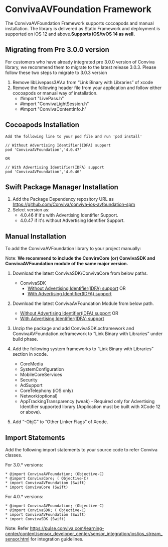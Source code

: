# ConvivaAVFoundation Framework

The ConvivaAVFoundation Framework supports cocoapods and manual installation. The library is delivered as Static Framework and deployment is supported on iOS 12 and above.**Supports iOS/tvOS 14 as well.**

## Migrating from Pre 3.0.0 version
For customers who have already integrated pre 3.0.0 version of Conviva library, we recommend them to migrate to the latest 
release 3.0.3. Please follow these two steps to migrate to 3.0.3 version
  1. Remove libLivepass3AV.a from “Link Binary with Libraries” of xcode
  2. Remove the following header file from your application and follow either cocoapods or manual way of installation.
        * #import "LivePass.h"
        * #import "ConvivaLightSession.h"
        * #import "ConvivaContentInfo.h"


## Cocoapods Installation
    Add the following line to your pod file and run 'pod install'

    // Without Advertising Identifier(IDFA) support
    pod 'ConvivaAVFoundation','4.0.47'

    OR 

    // With Advertising Identifier(IDFA) support
    pod 'ConvivaAVFoundation','4.0.46'

## Swift Package Manager Installation
1. Add the Package Dependency repository URL as https://github.com/Conviva/conviva-ios-avfoundation-spm
2. Select version as:
    * 4.0.46 if it's with Advertising Identifier Support.
    * 4.0.47 if it's without Advertising Identifier Support.

## Manual Installation
To add the ConvivaAVFoundation library to your project manually:

Note: **We recommend to include the ConvireCore (or) ConvivaSDK and ConvivaAVFoundation module of the same major version.**

1.	Download the latest ConvivaSDK/ConvivaCore from below paths.

    * ConvivaSDK
      * [Without Advertising Identifier(IDFA) support](https://github.com/Conviva/ConvivaSDK/archive/4.0.41.zip)
      OR
      * [With Advertising Identifier(IDFA) support](https://github.com/Conviva/ConvivaSDK/archive/4.0.40.zip) 

2.	Download the latest ConvivaAVFoundation Module from below path.
    * [Without Advertising Identifier(IDFA) support](https://github.com/Conviva/ConvivaAVFoundation/archive/4.0.47.zip)
    OR
    * [With Advertising Identifier(IDFA) support](https://github.com/Conviva/ConvivaAVFoundation/archive/4.0.46.zip)

3.	Unzip the package and add ConvivaSDK.xcframework and ConvivaAVFoundation.xcframework to “Link Binary with Libraries” under build phase.

4.	Add the following system frameworks to “Link Binary with Libraries” section in xcode.

    * CoreMedia
    * SystemConfiguration
    * MobileCoreServices
    * Security
    * AdSupport
    * CoreTelephony (iOS only)
    * Network(optional)
    * AppTrackingTransparency (weak) - Required only for Advertising Identifier supported library (Application must be built with XCode 12 or above).
    

5.	Add “-ObjC” to “Other Linker Flags” of Xcode.

    
## Import Statements

  Add the following import statements to your source code to refer Conviva classes.
 
For 3.0.* versions:

    * @import ConvivaAVFoundation; (Objective-C)
    * @import ConvivaCore; ( Objective-C)
    * import ConvivaAVFoundation (Swift)
    * import ConvivaCore (Swift)
    
For 4.0.* versions:

    * @import ConvivaAVFoundation; (Objective-C)
    * @import ConvivaSDK; ( Objective-C)
    * import ConvivaAVFoundation (Swift)
    * import ConvivaSDK (Swift)


Note: Refer https://pulse.conviva.com/learning-center/content/sensor_developer_center/sensor_integration/ios/ios_stream_sensor.html for integration guidelines.

